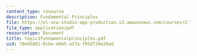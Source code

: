```yaml
---
content_type: resource
description: Fundamental Principles
file: https://ol-ocw-studio-app-production.s3.amazonaws.com/courses/2-75-precision-machine-design-fall-2001/78ed54010cbeebb5a27af05d734a26ad_topic3fundamentalprinciples.pdf
file_type: application/pdf
resourcetype: Document
title: topic3fundamentalprinciples.pdf
uid: 78ed5401-0cbe-ebb5-a27a-f05d734a26ad
---
```

